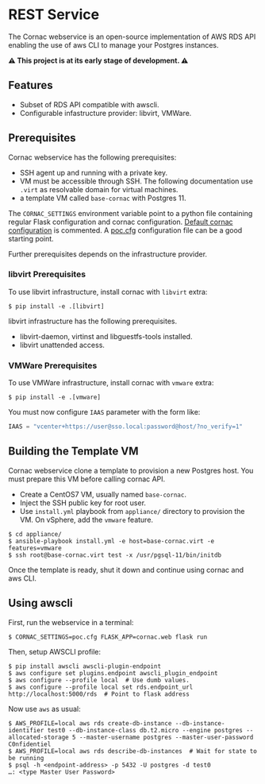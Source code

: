 # REST Service

The Cornac webservice is an open-source implementation of AWS RDS API enabling
the use of aws CLI to manage your Postgres instances.

**⚠ This project is at its early stage of development. ⚠**


## Features

- Subset of RDS API compatible with awscli.
- Configurable infastructure provider: libvirt, VMWare.


## Prerequisites

Cornac webservice has the following prerequisites:

- SSH agent up and running with a private key.
- VM must be accessible through SSH. The following documentation use `.virt` as
  resolvable domain for virtual machines.
- a template VM called `base-cornac` with Postgres 11.

The `CORNAC_SETTINGS` environment variable point to a python file containing
regular Flask configuration and cornac configuration. [Default cornac
configuration](cornac/default_config.py) is commented. A [poc.cfg](poc.cfg)
configuration file can be a good starting point.

Further prerequisites depends on the infrastructure provider.


### libvirt Prerequisites

To use libvirt infrastructure, install cornac with `libvirt` extra:

``` console
$ pip install -e .[libvirt]
```

libvirt infrastructure has the following prerequisites.

- libvirt-daemon, virtinst and libguestfs-tools installed.
- libvirt unattended access.


### VMWare Prerequisites

To use VMWare infrastructure, install cornac with `vmware` extra:

``` console
$ pip install -e .[vmware]
```

You must now configure `IAAS` parameter with the form like:

``` python
IAAS = "vcenter+https://user@sso.local:password@host/?no_verify=1"
```


## Building the Template VM

Cornac webservice clone a template to provision a new Postgres host. You must
prepare this VM before calling cornac API.

- Create a CentOS7 VM, usually named `base-cornac`.
- Inject the SSH public key for root user.
- Use `install.yml` playbook from `appliance/` directory to provision the VM. On
  vSphere, add the `vmware` feature.

``` console
$ cd appliance/
$ ansible-playbook install.yml -e host=base-cornac.virt -e features=vmware
$ ssh root@base-cornac.virt test -x /usr/pgsql-11/bin/initdb
```

Once the template is ready, shut it down and continue using cornac and aws CLI.


## Using awscli

First, run the webservice in a terminal:

``` console
$ CORNAC_SETTINGS=poc.cfg FLASK_APP=cornac.web flask run
```

Then, setup AWSCLI profile:

``` console
$ pip install awscli awscli-plugin-endpoint
$ aws configure set plugins.endpoint awscli_plugin_endpoint
$ aws configure --profile local  # Use dumb values.
$ aws configure --profile local set rds.endpoint_url http://localhost:5000/rds  # Point to flask address
```

Now use `aws` as usual:

``` console
$ AWS_PROFILE=local aws rds create-db-instance --db-instance-identifier test0 --db-instance-class db.t2.micro --engine postgres --allocated-storage 5 --master-username postgres --master-user-password C0nfidentiel
$ AWS_PROFILE=local aws rds describe-db-instances  # Wait for state to be running
$ psql -h <endpoint-address> -p 5432 -U postgres -d test0
…: <type Master User Password>
```
